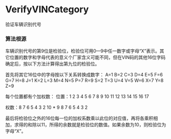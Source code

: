 # VerifyVINCategory
验证车辆识别代号


### 算法根源
车辆识别代号的第9位是检验位，检验位可用0—9中任一数字或字母“X”表示。其它位置的数字和字母代表的意义个厂家含义可能不同，但在VIN码的其他16位字码确定后，按以下方法计算得出第九位的检验位。

首先将其它16位中的字母按以下关系转换成数字： 
A=1 B=2 C=3 D=4 E=5 F=6 G=7 H=8 J=1 K=2 L=3 M=4 N=5 P=7 R=9 S=2 T=3 U=4 V=5 W=6 X=7 Y=8 Z=9 

每个位置都有个加权数： 
位置：1 2 3 4 5 6 7 8  9 10 11 12 13 14 15 16 17
 
权数：8 7 6 5 4 3 2 10 *  9  8  7  6  5  4  3  2 

最后将检验位之外的16位每一位的加权系数乘以此位的对应值，再将各乘积相加，求得的和除以11，所得的余数就是检验位的数值。如果余数为10，则检验位为字母“X”。
